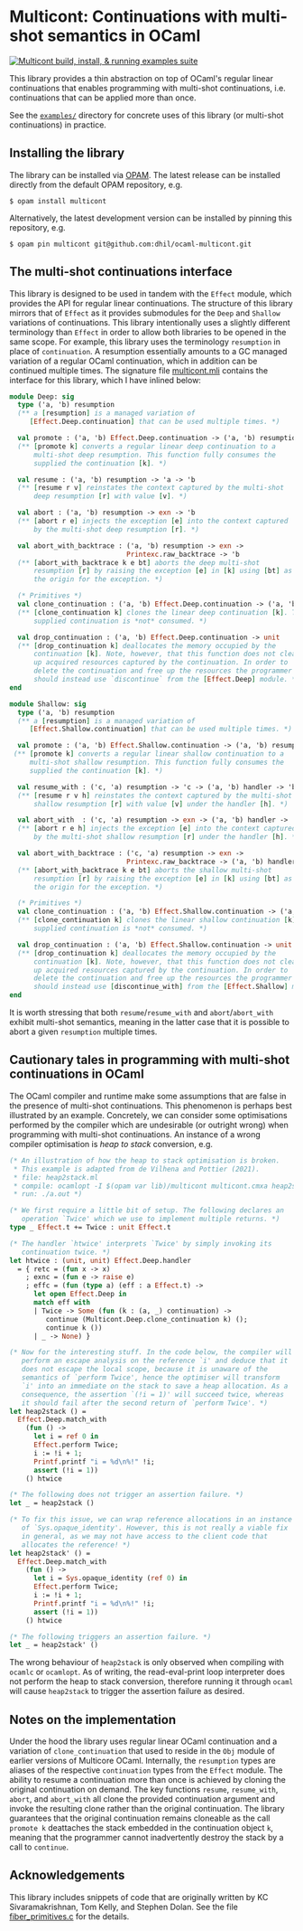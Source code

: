 # Multicont: Continuations with multi-shot semantics in OCaml

[![Multicont build, install, & running examples suite](https://github.com/dhil/ocaml-multicont/actions/workflows/default.yml/badge.svg)](https://github.com/dhil/ocaml-multicont/actions/workflows/default.yml)

This library provides a thin abstraction on top of OCaml's regular
linear continuations that enables programming with multi-shot
continuations, i.e. continuations that can be applied more than once.

See the
[`examples/`](https://github.com/dhil/ocaml-multicont/tree/master/examples)
directory for concrete uses of this library (or multi-shot
continuations) in practice.

## Installing the library

The library can be installed via [OPAM](https://opam.ocaml.org/). The
latest release can be installed directly from the default OPAM
repository, e.g.

```
$ opam install multicont
```

Alternatively, the latest development version can be installed by
pinning this repository, e.g.

```
$ opam pin multicont git@github.com:dhil/ocaml-multicont.git
```

## The multi-shot continuations interface

This library is designed to be used in tandem with the `Effect`
module, which provides the API for regular linear continuations. The
structure of this library mirrors that of `Effect` as it provides
submodules for the `Deep` and `Shallow` variations of
continuations. This library intentionally uses a slightly different
terminology than `Effect` in order to allow both libraries to be
opened in the same scope. For example, this library uses the
terminology `resumption` in place of `continuation`. A resumption
essentially amounts to a GC managed variation of a regular OCaml
continuation, which in addition can be continued multiple times.  The
signature file
[multicont.mli](https://github.com/dhil/ocaml-multicont/blob/master/multicont.mli)
contains the interface for this library, which I have inlined below:

```ocaml
module Deep: sig
  type ('a, 'b) resumption
  (** a [resumption] is a managed variation of
     [Effect.Deep.continuation] that can be used multiple times. *)

  val promote : ('a, 'b) Effect.Deep.continuation -> ('a, 'b) resumption
  (** [promote k] converts a regular linear deep continuation to a
      multi-shot deep resumption. This function fully consumes the
      supplied the continuation [k]. *)

  val resume : ('a, 'b) resumption -> 'a -> 'b
  (** [resume r v] reinstates the context captured by the multi-shot
      deep resumption [r] with value [v]. *)

  val abort : ('a, 'b) resumption -> exn -> 'b
  (** [abort r e] injects the exception [e] into the context captured
      by the multi-shot deep resumption [r]. *)

  val abort_with_backtrace : ('a, 'b) resumption -> exn ->
                             Printexc.raw_backtrace -> 'b
  (** [abort_with_backtrace k e bt] aborts the deep multi-shot
      resumption [r] by raising the exception [e] in [k] using [bt] as
      the origin for the exception. *)

  (* Primitives *)
  val clone_continuation : ('a, 'b) Effect.Deep.continuation -> ('a, 'b) Effect.Deep.continuation
  (** [clone_continuation k] clones the linear deep continuation [k]. The
      supplied continuation is *not* consumed. *)

  val drop_continuation : ('a, 'b) Effect.Deep.continuation -> unit
  (** [drop_continuation k] deallocates the memory occupied by the
      continuation [k]. Note, however, that this function does not clean
      up acquired resources captured by the continuation. In order to
      delete the continuation and free up the resources the programmer
      should instead use `discontinue` from the [Effect.Deep] module. *)
end

module Shallow: sig
  type ('a, 'b) resumption
  (** a [resumption] is a managed variation of
     [Effect.Shallow.continuation] that can be used multiple times. *)

  val promote : ('a, 'b) Effect.Shallow.continuation -> ('a, 'b) resumption
 (** [promote k] converts a regular linear shallow continuation to a
     multi-shot shallow resumption. This function fully consumes the
     supplied the continuation [k]. *)

  val resume_with : ('c, 'a) resumption -> 'c -> ('a, 'b) handler -> 'b
  (** [resume r v h] reinstates the context captured by the multi-shot
      shallow resumption [r] with value [v] under the handler [h]. *)

  val abort_with  : ('c, 'a) resumption -> exn -> ('a, 'b) handler -> 'b
  (** [abort r e h] injects the exception [e] into the context captured
      by the multi-shot shallow resumption [r] under the handler [h]. *)

  val abort_with_backtrace : ('c, 'a) resumption -> exn ->
                             Printexc.raw_backtrace -> ('a, 'b) handler -> 'b
  (** [abort_with_backtrace k e bt] aborts the shallow multi-shot
      resumption [r] by raising the exception [e] in [k] using [bt] as
      the origin for the exception. *)

  (* Primitives *)
  val clone_continuation : ('a, 'b) Effect.Shallow.continuation -> ('a, 'b) Effect.Shallow.continuation
  (** [clone_continuation k] clones the linear shallow continuation [k]. The
      supplied continuation is *not* consumed. *)

  val drop_continuation : ('a, 'b) Effect.Shallow.continuation -> unit
  (** [drop_continuation k] deallocates the memory occupied by the
      continuation [k]. Note, however, that this function does not clean
      up acquired resources captured by the continuation. In order to
      delete the continuation and free up the resources the programmer
      should instead use [discontinue_with] from the [Effect.Shallow] module. *)
end
```

It is worth stressing that both `resume`/`resume_with` and
`abort`/`abort_with` exhibit multi-shot semantics, meaning in the
latter case that it is possible to abort a given `resumption` multiple
times.

## Cautionary tales in programming with multi-shot continuations in OCaml

The OCaml compiler and runtime make some assumptions that are false in
the presence of multi-shot continuations. This phenomenon is perhaps
best illustrated by an example. Concretely, we can consider some
optimisations performed by the compiler which are undesirable (or
outright wrong) when programming with multi-shot continuations. An
instance of a wrong compiler optimisation is *heap to stack*
conversion, e.g.

```ocaml
(* An illustration of how the heap to stack optimisation is broken.
 * This example is adapted from de Vilhena and Pottier (2021).
 * file: heap2stack.ml
 * compile: ocamlopt -I $(opam var lib)/multicont multicont.cmxa heap2stack.ml
 * run: ./a.out *)

(* We first require a little bit of setup. The following declares an
   operation `Twice' which we use to implement multiple returns. *)
type _ Effect.t += Twice : unit Effect.t

(* The handler `htwice' interprets `Twice' by simply invoking its
   continuation twice. *)
let htwice : (unit, unit) Effect.Deep.handler
  = { retc = (fun x -> x)
    ; exnc = (fun e -> raise e)
    ; effc = (fun (type a) (eff : a Effect.t) ->
      let open Effect.Deep in
      match eff with
      | Twice -> Some (fun (k : (a, _) continuation) ->
         continue (Multicont.Deep.clone_continuation k) ();
         continue k ())
      | _ -> None) }

(* Now for the interesting stuff. In the code below, the compiler will
   perform an escape analysis on the reference `i' and deduce that it
   does not escape the local scope, because it is unaware of the
   semantics of `perform Twice', hence the optimiser will transform
   `i' into an immediate on the stack to save a heap allocation. As a
   consequence, the assertion `(!i = 1)' will succeed twice, whereas
   it should fail after the second return of `perform Twice'. *)
let heap2stack () =
  Effect.Deep.match_with
    (fun () ->
      let i = ref 0 in
      Effect.perform Twice;
      i := !i + 1;
      Printf.printf "i = %d\n%!" !i;
      assert (!i = 1))
    () htwice

(* The following does not trigger an assertion failure. *)
let _ = heap2stack ()

(* To fix this issue, we can wrap reference allocations in an instance
   of `Sys.opaque_identity'. However, this is not really a viable fix
   in general, as we may not have access to the client code that
   allocates the reference! *)
let heap2stack' () =
  Effect.Deep.match_with
    (fun () ->
      let i = Sys.opaque_identity (ref 0) in
      Effect.perform Twice;
      i := !i + 1;
      Printf.printf "i = %d\n%!" !i;
      assert (!i = 1))
    () htwice

(* The following triggers an assertion failure. *)
let _ = heap2stack' ()
```

The wrong behaviour of `heap2stack` is only observed when compiling
with `ocamlc` or `ocamlopt`. As of writing, the read-eval-print loop
interpreter does not perform the heap to stack conversion, therefore
running it through `ocaml` will cause `heap2stack` to trigger the
assertion failure as desired.

## Notes on the implementation

Under the hood the library uses regular linear OCaml continuation and
a variation of `clone_continuation` that used to reside in the `Obj`
module of earlier versions of Multicore OCaml. Internally, the
`resumption` types are aliases of the respective `continuation` types
from the `Effect` module. The ability to resume a continuation more
than once is achieved by cloning the original continuation on
demand. The key functions `resume`, `resume_with`, `abort`, and
`abort_with` all clone the provided continuation argument and invoke
the resulting clone rather than the original continuation. The library
guarantees that the original continuation remains cloneable as the
call `promote k` deattaches the stack embedded in the continuation
object `k`, meaning that the programmer cannot inadvertently destroy
the stack by a call to `continue`.


## Acknowledgements

This library includes snippets of code that are originally written by
KC Sivaramakrishnan, Tom Kelly, and Stephen Dolan. See the file
[fiber_primitives.c](https://github.com/dhil/ocaml-multicont/blob/master/fiber_primitives.c)
for the details.
